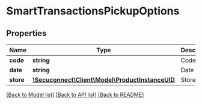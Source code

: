# SmartTransactionsPickupOptions

## Properties
Name | Type | Description | Notes
------------ | ------------- | ------------- | -------------
**code** | **string** | Code | 
**date** | **string** | Date | 
**store** | [**\Secuconnect\Client\Model\ProductInstanceUID**](ProductInstanceUID.md) | Store | 

[[Back to Model list]](../README.md#documentation-for-models) [[Back to API list]](../README.md#documentation-for-api-endpoints) [[Back to README]](../../README.md)


